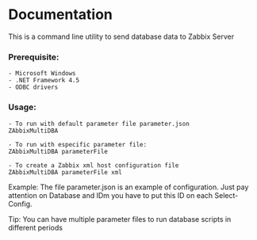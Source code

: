 ﻿# Documentation

This is a command line utility to send database data to Zabbix Server

### Prerequisite: 
	- Microsoft Windows
	- .NET Framework 4.5
	- ODBC drivers

### Usage:
	- To run with default parameter file parameter.json
	ZAbbixMultiDBA 

	- To run with especific parameter file:
	ZAbbixMultiDBA parameterFile

	- To create a Zabbix xml host configuration file
	ZAbbixMultiDBA parameterFile xml

Example: The file parameter.json is an example of configuration. Just pay attention on Database and IDm you have to put this ID on each Select-Config.

	
Tip: You can have multiple parameter files to run database scripts in different periods 
